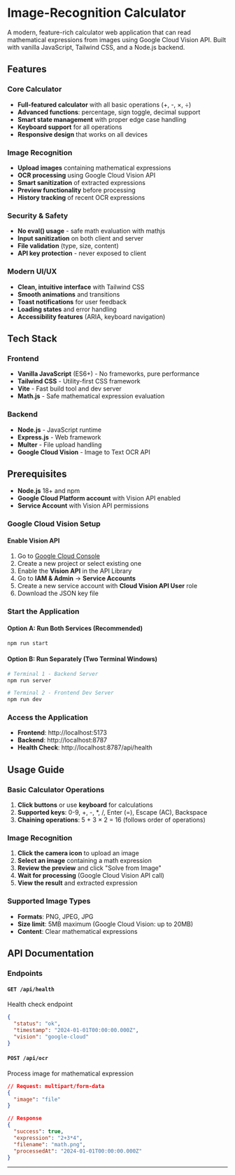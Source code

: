 # Image-Recognition Calculator 

A modern, feature-rich calculator web application that can read mathematical expressions from images using Google Cloud Vision API. Built with vanilla JavaScript, Tailwind CSS, and a Node.js backend.

##  Features

###  Core Calculator
- **Full-featured calculator** with all basic operations (+, -, ×, ÷)
- **Advanced functions**: percentage, sign toggle, decimal support
- **Smart state management** with proper edge case handling
- **Keyboard support** for all operations
- **Responsive design** that works on all devices

###  Image Recognition
- **Upload images** containing mathematical expressions
- **OCR processing** using Google Cloud Vision API
- **Smart sanitization** of extracted expressions
- **Preview functionality** before processing
- **History tracking** of recent OCR expressions

###  Security & Safety
- **No eval() usage** - safe math evaluation with mathjs
- **Input sanitization** on both client and server
- **File validation** (type, size, content)
- **API key protection** - never exposed to client

###  Modern UI/UX
- **Clean, intuitive interface** with Tailwind CSS
- **Smooth animations** and transitions
- **Toast notifications** for user feedback
- **Loading states** and error handling
- **Accessibility features** (ARIA, keyboard navigation)

##  Tech Stack

### Frontend
- **Vanilla JavaScript** (ES6+) - No frameworks, pure performance
- **Tailwind CSS** - Utility-first CSS framework
- **Vite** - Fast build tool and dev server
- **Math.js** - Safe mathematical expression evaluation

### Backend
- **Node.js** - JavaScript runtime
- **Express.js** - Web framework
- **Multer** - File upload handling
- **Google Cloud Vision** - Image to Text OCR API

## Prerequisites

- **Node.js** 18+ and npm
- **Google Cloud Platform account** with Vision API enabled
- **Service Account** with Vision API permissions


### Google Cloud Vision Setup

#### Enable Vision API
1. Go to [Google Cloud Console](https://console.cloud.google.com/)
2. Create a new project or select existing one
3. Enable the **Vision API** in the API Library
4. Go to **IAM & Admin** → **Service Accounts**
5. Create a new service account with **Cloud Vision API User** role
6. Download the JSON key file


### Start the Application

#### Option A: Run Both Services (Recommended)
```bash
npm run start
```

#### Option B: Run Separately (Two Terminal Windows)
```bash
# Terminal 1 - Backend Server
npm run server

# Terminal 2 - Frontend Dev Server
npm run dev
```

### Access the Application
- **Frontend**: http://localhost:5173
- **Backend**: http://localhost:8787
- **Health Check**: http://localhost:8787/api/health

##  Usage Guide

### Basic Calculator Operations
1. **Click buttons** or use **keyboard** for calculations
2. **Supported keys**: 0-9, +, -, *, /, Enter (=), Escape (AC), Backspace
3. **Chaining operations**: 5 + 3 × 2 = 16 (follows order of operations)

### Image Recognition
1. **Click the camera icon** to upload an image
2. **Select an image** containing a math expression
3. **Review the preview** and click "Solve from Image"
4. **Wait for processing** (Google Cloud Vision API call)
5. **View the result** and extracted expression

### Supported Image Types
- **Formats**: PNG, JPEG, JPG
- **Size limit**: 5MB maximum (Google Cloud Vision: up to 20MB)
- **Content**: Clear mathematical expressions


##  API Documentation

### Endpoints

#### `GET /api/health`
Health check endpoint
```json
{
  "status": "ok",
  "timestamp": "2024-01-01T00:00:00.000Z",
  "vision": "google-cloud"
}
```

#### `POST /api/ocr`
Process image for mathematical expression
```json
// Request: multipart/form-data
{
  "image": "file"
}

// Response
{
  "success": true,
  "expression": "2+3*4",
  "filename": "math.png",
  "processedAt": "2024-01-01T00:00:00.000Z"
}
```

---


